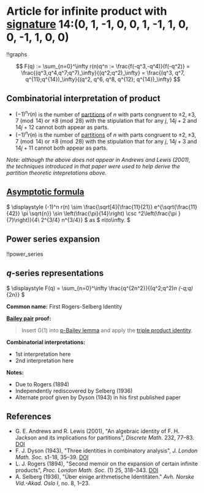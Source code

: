 # Article for infinite product with [signature](../product_signature.html) 14:(0, 1, -1, 0, 0, 1, -1, 1, 0, 0, -1, 1, 0, 0)

!!graphs

$$ F(q) := \sum_{n=0}^\infty r(n)q^n := \frac{f(-q^3,-q^4)}{f(-q^2)} = \frac{(q^3,q^4,q^7;q^7)_\infty}{(q^2;q^2)_\infty} = \frac{(q^3, q^7, q^{11};q^{14})_\infty}{(q^2, q^6, q^8, q^{12}; q^{14})_\infty} $$

## Combinatorial interpretation of product

- $(-1)^n r(n)$ is the number of [partitions](../partitions.html#integer_partitions) of $n$ with parts congruent to $\pm 2, \pm 3, 7 \pmod{14}$ or $\pm 8\pmod{28}$ with the stipulation that for any $j$, $14j + 2$ and $14j + 12$ cannot both appear as parts.
- $(-1)^n r(n)$ is the number of [partitions](../partitions.html#integer_partitions) of $n$ with parts congruent to $\pm 2, \pm 3, 7 \pmod{14}$ or $\pm 8\pmod{28}$ with the stipulation that for any $j$, $14j + 3$ and $14j + 11$ cannot both appear as parts.

*Note: although the above does not appear in Andrews and Lewis (2001), the techniques introduced in that paper were used to help derive the partition theoretic intepretations above.*

## [Asymptotic formula](../asymptotics.html)

$ \displaystyle (-1)^n r(n) \sim \frac{\sqrt[4]{\frac{11}{21}} e^{\sqrt{\frac{11}{42}} \pi  \sqrt{n}} \sin \left(\frac{\pi}{14}\right) \csc ^2\left(\frac{\pi }{7}\right)}{4\ 2^{3/4} n^{3/4}} $ as $ n\to\infty. $

## Power series expansion

!!power_series

## $q$-series representations

$ \displaystyle F(q) = \sum_{n=0}^\infty \frac{q^{2n^2}}{(q^2;q^2)_n (-q;q)_{2n}}  $

**Common name:** First Rogers-Selberg Identity

**[Bailey pair](../Bailey_pairs.html) proof:**
> Insert G(1) into [p-Bailey lemma](../bailey_pairs.html#p_Bailey_lemma) and apply the [triple product identity](../q-series.html#triple_product).

**Combinatorial interpretations:**
- 1st interpretation here
- 2nd interpretation here
    
**Notes:**
- Due to Rogers (1894)
- Independently rediscovered by Selberg (1936)
- Alternate proof given by Dyson (1943) in his first published paper
    
## References
- G. E. Andrews and R. Lewis (2001), "An algebraic identity of F. H. Jackson and its implications for partitions", *Discrete Math.* 232, 77–83. [DOI](https://doi.org/10.1016/S0012-365X(00)00295-8)
- F. J. Dyson (1943), "Three identities in combinatory analysis", *J. London Math. Soc.* s1-18, 35–39. [DOI](https://doi.org/10.1112/jlms/s1-18.1.35)
- L. J. Rogers (1894), "Second memoir on the expansion of certain infinite products", *Proc. London Math. Soc.* (1) 25, 318–343. [DOI](https://doi.org/10.1112/plms/s1-25.1.318)
- A. Selberg (1936), "Über einige arithmetische Identitäten." *Avh. Norske Vid.-Akad. Oslo I*, no. 8, 1–23.
